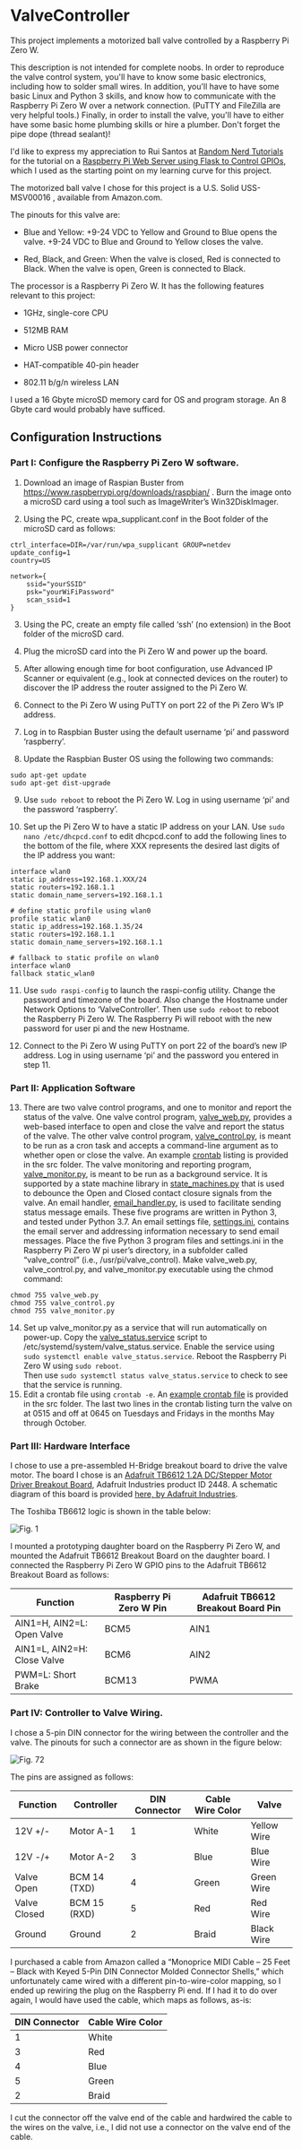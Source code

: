 # ValveController
This project implements a motorized ball valve controlled by a Raspberry Pi Zero W.

This description is not intended for complete noobs.  In order to reproduce the valve control system, you'll have to know some basic electronics, including how to solder small wires.  In addition, you'll have to have some basic Linux and Python 3 skills, and know how to communicate with the Raspberry Pi Zero W over a network connection.  (PuTTY and FileZilla are very helpful tools.)  Finally, in order to install the valve, you'll have to either have some basic home plumbing skills or hire a plumber.  Don't forget the pipe dope (thread sealant)!

I'd like to express my appreciation to Rui Santos at [Random Nerd Tutorials](https://randomnerdtutorials.com/20-easy-raspberry-pi-projects-book/) for the tutorial on a [Raspberry Pi Web Server using Flask to Control GPIOs](https://randomnerdtutorials.com/raspberry-pi-web-server-using-flask-to-control-gpios/), which I used as the starting point on my learning curve for this project.

The motorized ball valve I chose for this project is a U.S. Solid USS-MSV00016 , available from Amazon.com.

The pinouts for this valve are:

*	Blue and Yellow:  +9-24 VDC to Yellow and Ground to Blue opens the valve.  +9-24 VDC to Blue and Ground to Yellow closes the valve.

*	Red, Black, and Green:  When the valve is closed, Red is connected to Black.  When the valve is open, Green is connected to Black.

The processor is a Raspberry Pi Zero W.  It has the following features relevant to this project:

*	1GHz, single-core CPU

*	512MB RAM

*	Micro USB power connector

*	HAT-compatible 40-pin header

*	802.11 b/g/n wireless LAN

I used a 16 Gbyte microSD memory card for OS and program storage.  An 8 Gbyte card would probably have sufficed.

## Configuration Instructions

### Part I:  Configure the Raspberry Pi Zero W software.

1.	Download an image of Raspian Buster from https://www.raspberrypi.org/downloads/raspbian/ .  Burn the image onto a microSD card using a tool such as ImageWriter’s Win32DiskImager.

2.	Using the PC, create wpa_supplicant.conf in the Boot folder of the microSD card as follows:
```
ctrl_interface=DIR=/var/run/wpa_supplicant GROUP=netdev    
update_config=1    
country=US    

network={    
	ssid="yourSSID"      
	psk="yourWiFiPassword"      
	scan_ssid=1      
}
```
3.	Using the PC, create an empty file called ‘ssh’ (no extension) in the Boot folder of the microSD card.

4.	Plug the microSD card into the Pi Zero W and power up the board.

5.	After allowing enough time for boot configuration, use Advanced IP Scanner or equivalent (e.g., look at connected devices on the router) to discover the IP address the router assigned to the Pi Zero W.

6.	Connect to the Pi Zero W using PuTTY on port 22 of the Pi Zero W’s IP address.

7.	Log in to Raspbian Buster using the default username ‘pi’ and password ‘raspberry’.

8.	Update the Raspbian Buster OS using the following two commands:
```
sudo apt-get update
sudo apt-get dist-upgrade
```
9.	Use `sudo reboot` to reboot the Pi Zero W.  Log in using username ‘pi’ and the password ‘raspberry’.

10.	Set up the Pi Zero W to have a static IP address on your LAN.  Use `sudo nano /etc/dhcpcd.conf` to edit dhcpcd.conf to add the following lines to the bottom of the file, where XXX represents the desired last digits of the IP address you want:
```
interface wlan0
static ip_address=192.168.1.XXX/24
static routers=192.168.1.1
static domain_name_servers=192.168.1.1

# define static profile using wlan0
profile static wlan0
static ip_address=192.168.1.35/24
static routers=192.168.1.1
static domain_name_servers=192.168.1.1

# fallback to static profile on wlan0
interface wlan0
fallback static_wlan0
```

11.	Use `sudo raspi-config` to launch the raspi-config utility.  Change the password and timezone of the board.  Also change the Hostname under Network Options to ‘ValveController’.  Then use `sudo reboot` to reboot the Raspberry Pi Zero W.  The Raspberry Pi will reboot with the new password for user pi and the new Hostname.

12.	Connect to the Pi Zero W using PuTTY on port 22 of the board’s new IP address.  Log in using username ‘pi’ and the password you entered in step 11.

### Part II:  Application Software
13.	There are two valve control programs, and one to monitor and report the status of the valve.  One valve control program, [valve_web.py](src/valve_web.py), provides a web-based interface to open and close the valve and report the status of the valve.  The other valve control program, [valve_control.py](src/valve_control.py), is meant to be run as a cron task and accepts a command-line argument as to whether open or close the valve.  An example [crontab](src/crontab) listing is provided in the src folder.  The valve monitoring and reporting program, [valve_monitor.py](src/valve_monitor.py), is meant to be run as a background service.  It is supported by a state machine library in [state_machines.py](src/state_machines.py) that is used to debounce the Open and Closed contact closure signals from the valve.  An email handler, [email_handler.py](src/email_handler.py), is used to facilitate sending status message emails.  These five programs are written in Python 3, and tested under Python 3.7.  An email settings file, [settings.ini](src/settings.ini), contains the email server and addressing information necessary to send email messages.
Place the five Python 3 program files and settings.ini in the Raspberry Pi Zero W pi user’s directory, in a subfolder called “valve_control” (i.e., /usr/pi/valve_control).  Make valve_web.py, valve_control.py, and valve_monitor.py executable using the chmod command:
```
chmod 755 valve_web.py
chmod 755 valve_control.py
chmod 755 valve_monitor.py
```
14.	Set up valve_monitor.py as a service that will run automatically on power-up.  Copy the [valve_status.service](src/valve_status.service) script to /etc/systemd/system/valve_status.service.  Enable the service using 
`sudo systemctl enable valve_status.service`.
Reboot the Raspberry Pi Zero W using 
`sudo reboot`.  
Then use
`sudo systemctl status valve_status.service` 
to check to see that the service is running.
15.	Edit a crontab file using
`crontab -e`.
An [example crontab file](src/crontab) is provided in the src folder.  The last two lines in the crontab listing turn the valve on at 0515 and off at 0645 on Tuesdays and Fridays in the months May through October.

### Part III:  Hardware Interface
I chose to use a pre-assembled H-Bridge breakout board to drive the valve motor.  The board I chose is an [Adafruit TB6612 1.2A DC/Stepper Motor Driver Breakout Board](https://learn.adafruit.com/adafruit-tb6612-h-bridge-dc-stepper-motor-driver-breakout), Adafruit Industries product ID 2448.  A schematic diagram of this board is provided [here, by Adafruit Industries](https://learn.adafruit.com/assets/24267). 

The Toshiba TB6612 logic is shown in the table below:

![Fig. 1](images/fig_1.jpg)

I mounted a prototyping daughter board on the Raspberry Pi Zero W, and mounted the Adafruit TB6612 Breakout Board on the daughter board.  I connected the Raspberry Pi Zero W GPIO pins to the Adafruit TB6612 Breakout Board as follows:

Function|Raspberry Pi Zero W Pin|Adafruit TB6612 Breakout Board Pin
----------------------------|-----|----------------------------------
AIN1=H, AIN2=L:  Open Valve|BCM5|AIN1
AIN1=L, AIN2=H:  Close Valve|BCM6|AIN2
PWM=L:  Short Brake|BCM13|PWMA

### Part IV:  Controller to Valve Wiring.
I chose a 5-pin DIN connector for the wiring between the controller and the valve.  The pinouts for such a connector are as shown in the figure below:

![Fig. 72](images/fig_2.jpg)

The pins are assigned as follows:

Function|Controller|DIN Connector|Cable Wire Color|Valve
--------|----------|-------------|----------------|-----
12V +/-|Motor A-1|1|White|Yellow Wire
12V -/+|Motor A-2|3|Blue|Blue Wire
Valve Open|BCM 14 (TXD)|4|Green|Green Wire
Valve Closed|BCM 15 (RXD)|5|Red|Red Wire
Ground|Ground|2|Braid|Black Wire

I purchased a cable from Amazon called a “Monoprice MIDI Cable – 25 Feet – Black with Keyed 5-Pin DIN Connector Molded Connector Shells,” which unfortunately came wired with a different pin-to-wire-color mapping, so I ended up rewiring the plug on the Raspberry Pi end.  If I had it to do over again, I would have used the cable, which maps as follows, as-is:

DIN Connector|Cable Wire Color
-------------|----------------
1|White
3|Red
4|Blue
5|Green
2|Braid

I cut the connector off the valve end of the cable and hardwired the cable to the wires on the valve, i.e., I did not use a connector on the valve end of the cable. 
